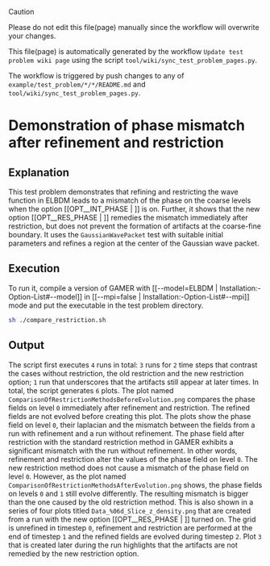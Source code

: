 > [!CAUTION]
> Please do not edit this file(page) manually since the workflow will overwrite your changes.
>
> This file(page) is automatically generated by the workflow `Update test problem wiki page` using the script `tool/wiki/sync_test_problem_pages.py`.
>
> The workflow is triggered by push changes to any of `example/test_problem/*/*/README.md` and `tool/wiki/sync_test_problem_pages.py`.


# Demonstration of phase mismatch after refinement and restriction

## Explanation
This test problem demonstrates that refining and restricting the wave function in ELBDM leads to a mismatch of the phase on the coarse levels when the option [[OPT__INT_PHASE | ]] is on.
Further, it shows that the new option [[OPT__RES_PHASE | ]] remedies the mismatch immediately after restriction, but does not prevent the formation of artifacts at the coarse-fine boundary.
It uses the `GaussianWavePacket` test with suitable initial parameters and refines a region at the center of the Gaussian wave packet.

## Execution
To run it, compile a version of GAMER with [[--model=ELBDM | Installation:-Option-List#--model]] in [[--mpi=false | Installation:-Option-List#--mpi]] mode and put the executable in the test problem directory.
```bash
sh ./compare_restriction.sh
```

## Output
The script first executes `4` runs in total: `3` runs for `2` time steps that contrast the cases without restriction, the old restriction and the new restriction option;
`1` run that underscores that the artifacts still appear at later times. In total, the script generates `6` plots.
The plot named `ComparisonOfRestrictionMethodsBeforeEvolution.png` compares the phase fields on level `0` immediately after refinement and restriction.
The refined fields are not evolved before creating this plot.
The plots show the phase field on level `0`, their laplacian and the mismatch between the fields from a run with refinement and a run without refinement.
The phase field after restriction with the standard restriction method in GAMER exhibits a significant mismatch with the run without refinement.
In other words, refinement and restriction alter the values of the phase field on level `0`.
The new restriction method does not cause a mismatch of the phase field on level `0`.
However, as the plot named `ComparisonOfRestrictionMethodsAfterEvolution.png` shows, the phase fields on levels `0` and `1` still evolve differently.
The resulting mismatch is bigger than the one caused by the old restriction method.
This is also shown in a series of four plots titled `Data_%06d_Slice_z_density.png` that are created from a run with the new option [[OPT__RES_PHASE | ]] turned on.
The grid is unrefined in timestep `0`, refinement and restriction are performed at the end of timestep `1` and the refined fields are evolved during timestep `2`.
Plot `3` that is created later during the run highlights that the artifacts are not remedied by the new restriction option.

